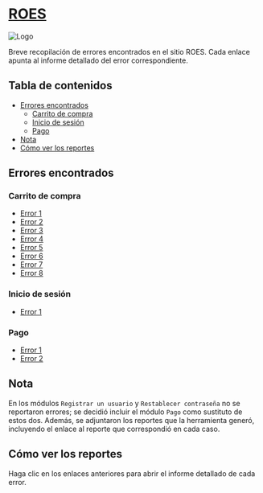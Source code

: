 # [ROES](https://roescr.com/)  
![Logo](https://roescr.com/img/cms/Logo/Logo%20ROES%20152x40%20px.png)

Breve recopilación de errores encontrados en el sitio ROES. Cada enlace apunta al informe detallado del error correspondiente.

## Tabla de contenidos
- [Errores encontrados](#errores-encontrados)
    - [Carrito de compra](#carrito-de-compra)
    - [Inicio de sesión](#inicio-de-sesión)
    - [Pago](#pago)
- [Nota](#nota)
- [Cómo ver los reportes](#cómo-ver-los-reportes)

## Errores encontrados

### Carrito de compra
- [Error 1](./Carrito-de-compra/Error1.md)
- [Error 2](./Carrito-de-compra/Error2.md)
- [Error 3](./Carrito-de-compra/Error3.md)
- [Error 4](./Carrito-de-compra/Error4.md)
- [Error 5](./Carrito-de-compra/Error5.md)
- [Error 6](./Carrito-de-compra/Error6.md)
- [Error 7](./Carrito-de-compra/Error7.md)
- [Error 8](./Carrito-de-compra/Error8.md)

### Inicio de sesión
- [Error 1](./Inicio-de-sesion/Error1.md)

### Pago
- [Error 1](./Pago/Error1.md)
- [Error 2](./Pago/Error2.md)

## Nota
En los módulos `Registrar un usuario` y `Restablecer contraseña` no se reportaron errores; se decidió incluir el módulo `Pago` como sustituto de estos dos. Además, se adjuntaron los reportes que la herramienta generó, incluyendo el enlace al reporte que correspondió en cada caso.

## Cómo ver los reportes
Haga clic en los enlaces anteriores para abrir el informe detallado de cada error.